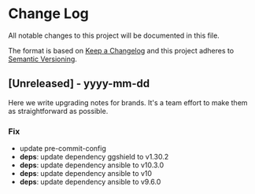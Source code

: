 # Change Log

All notable changes to this project will be documented in this file.

The format is based on [Keep a Changelog](http://keepachangelog.com/)
and this project adheres to [Semantic Versioning](http://semver.org/).

## [Unreleased] - yyyy-mm-dd

Here we write upgrading notes for brands. It's a team effort to make them as
straightforward as possible.

### Fix

- update pre-commit-config
- **deps**: update dependency ggshield to v1.30.2
- **deps**: update dependency ansible to v10.3.0
- **deps**: update dependency ansible to v10
- **deps**: update dependency ansible to v9.6.0
